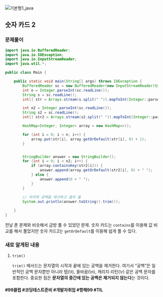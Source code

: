 ![기본형1_java](https://github.com/user-attachments/assets/6ac5189b-a4bd-44ae-a4d4-306d6e777973)

## 숫자 카드 2

### 문제풀이

```java
import java.io.BufferedReader;
import java.io.IOException;
import java.io.InputStreamReader;
import java.util.*;

public class Main {

    public static void main(String[] args) throws IOException {
        BufferedReader sc = new BufferedReader(new InputStreamReader(System.in));
        int n = Integer.parseInt(sc.readLine());
        String s = sc.readLine();
        int[] str = Arrays.stream(s.split(" ")).mapToInt(Integer::parseInt).toArray();

        int n2 = Integer.parseInt(sc.readLine());
        String s2 = sc.readLine();
        int[] str2 = Arrays.stream(s2.split(" ")).mapToInt(Integer::parseInt).toArray();

        HashMap<Integer, Integer> array = new HashMap<>();

        for (int i = 0; i < n; i++) {
            array.put(str[i], array.getOrDefault(str[i], 0) + 1);
        }


        StringBuilder answer = new StringBuilder();
        for (int i = 0; i < n2; i++) {
            if (array.containsKey(str2[i])) {
                answer.append(array.getOrDefault(str2[i], 0) + " ");
            } else {
                answer.append(0 + " ");
            }
        }
        
        // 마지막 공백을 제거하고 결과 출
        System.out.println(answer.toString().trim());

    }
}
```
전날 푼 문제와 비슷해서 금방 풀 수 있었던 문제. 숫자 카드는 `contains`를 이용해 값 비교를 해서 풀었지만 숫자 카드2는 `getOrDefault`를 이용해 쉽게 풀 수 있다.


### 새로 알게된 내용

1. `trim()`

	`trim()` 메서드는 문자열의 시작과 끝에 있는 공백을 제거한다. 여기서 “공백”은 일반적인 공백 문자뿐만 아니라 탭(\t), 줄바꿈(\n), 캐리지 리턴(\r) 같은 공백 문자를 포함한다. 중요한 점은 **문자열의 중간에 있는 공백은 제거되지 않는다**는 것이다.


#### #99클럽 #코딩테스트준비 #개발자취업 #항해99 #TIL
